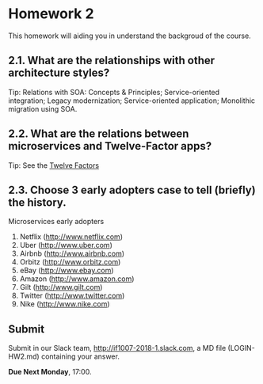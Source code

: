 # Homework 2

This homework will aiding you in understand the backgroud of the course.

## 2.1. What are the relationships with other architecture styles?

Tip: Relations with SOA: Concepts & Principles; Service-oriented integration; Legacy modernization; Service-oriented application; Monolithic migration using SOA.

## 2.2. What are the relations between microservices and Twelve-Factor apps?

Tip: See the [Twelve Factors](https://12factor.net/)

## 2.3. Choose 3 early adopters case to tell (briefly) the history.

Microservices early adopters

1. Netflix (http://www.netflix.com)
1. Uber (http://www.uber.com)
1. Airbnb (http://www.airbnb.com)
1. Orbitz (http://www.orbitz.com)
1. eBay (http://www.ebay.com)
1. Amazon (http://www.amazon.com)
1. Gilt (http://www.gilt.com)
1. Twitter (http://www.twitter.com)
1. Nike (http://www.nike.com)

## Submit

Submit in our Slack team, http://if1007-2018-1.slack.com, a MD file (LOGIN-HW2.md) containing your answer.

**Due Next Monday**, 17:00.
